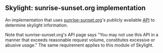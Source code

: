 ## Skylight: sunrise-sunset.org implementation

An implementation that uses [sunrise-sunset.org](https://sunrise-sunset.org/)'s publicly available
[API](https://sunrise-sunset.org/api) to determine skylight information.

Note that sunrise-sunset.org's API page says "You may not use this API in a manner that exceeds reasonable request
volume, constitutes excessive or abusive usage." The same requirement applies to this module of Skylight.
